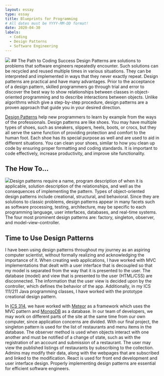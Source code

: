 ```yaml
---
layout: essay
type: essay
title: Blueprints for Programming
# All dates must be YYYY-MM-DD format!
date: 2020-04-30
labels:
  - Coding
  - Design Patterns
  - Software Engineering
---
```

<img class="ui large centered rounded image" src="../images/dp.png"> 
## The Path to Coding Success
Design Patterns are solutions to problems that software engineers repeatedly encounter. Such solutions can be recycled and reused multiple times in various situations. They can be interpreted and implemented in ways that they never exactly repeat. Design patterns are practical and have many advantages. Prior to the acceptance of a design pattern, skilled programmers go through trial and error to discover the best way to show relationships between classes in object-oriented programming and to describe interactions between objects. Unlike algorithms which give a step-by-step procedure, design patterns are a proven approach that guide you in your desired direction. 

[Design Patterns](http://courses.ics.hawaii.edu/ics314s20/modules/design-patterns/) help new programmers to learn by example from the ways of the professionals. Design patterns are like shoes. You may have multiple types of shoes, such as sneakers, slippers, heels, boots, or crocs, but they all serve the same function of providing protection and comfort to the human foot. Each shoe has its special purpose as well and are used to aid in different situations. You can clean your shoes, similar to how you clean up code by ensuring proper formatting and coding standards. It is important to code effectively, increase productivity, and improve site functionality. 

## The How To...
<img class="ui medium right floated rounded image" src="../images/dpp.png">Design patterns require a name, program description of when it is applicable, solution description of the relationships, and well as the consequences of implementing the pattern. Types of object-oriented design patterns include creational, structural, and behavioral. Since they are solutions to classic problems, design patterns appear in many facets such as software processing, testing, architecture, may be specific to each programming language, user interfaces, databases, and real-time systems. The four most prominent design patterns are: factory, singleton, observer, and model-view-controller. 
 
## Time to Use Design Patterns
I have been using design patterns throughout my journey as an aspiring computer scientist, without formally realizing and acknowledging the importance of it. When creating web applications, I have worked with MVC implementations that dealt with a user interface that is decoupled so that my model is separated from the way that it is presented to the user. The database (model) and view that is presented to the user (HTML/CSS) are disconnected. The information that the user view is decided upon by the controller, which defines the behavior of the app. Additionally, in my ICS 111/211 Java programming classes, I have worked with the prototype creational design pattern. 

In [ICS 314](http://courses.ics.hawaii.edu/ics314s20/index.html), we have worked with [Meteor](https://www.meteor.com/) as a framework which uses the MVC pattern and [MongoDB](https://www.mongodb.com/) as a database. In our team of developers, we may work on different parts of the site at the same time from our own computer, since application concerns are divided. With our final project, the singleton pattern is used for the list of restaurants and menu items in the database. The observer method is used when objects interact with one another and must be notified of a change of state, such as with the registration of an account and submission of a restaurant. The user may view the published listings of restaurants by subscribing to the collection. Admins may modify their data, along with the webpages that are subscribed and linked to the modification. React is used for front end development and user interface design. Properly implementing design patterns are essential for efficient software engineers.

